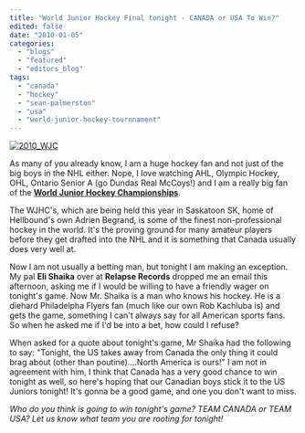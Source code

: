 ```yaml
---
title: "World Junior Hockey Final tonight - CANADA or USA To Win?"
edited: false
date: "2010-01-05"
categories:
  - "blogs"
  - "featured"
  - "editors_blog"
tags:
  - "canada"
  - "hockey"
  - "sean-palmerston"
  - "usa"
  - "world-junior-hockey-tournnament"
---
```


[![2010_WJC](http://www.hellbound.ca/wp-content/uploads/2010/01/2010_WJC.jpg "2010_WJC")](http://www.hellbound.ca/wp-content/uploads/2010/01/2010_WJC.jpg)

As many of you already know, I am a huge hockey fan and not just of the big boys in the NHL either. Nope, I love watching AHL, Olympic Hockey, OHL, Ontario Senior A (go Dundas Real McCoys!) and I am a really big fan of the [**World Junior Hockey Championships**](http://www.tsn.ca/world_jrs/).

The WJHC's, which are being held this year in Saskatoon SK, home of Hellbound's own Adrien Begrand, is some of the finest non-professional hockey in the world. It's the proving ground for many amateur players before they get drafted into the NHL and it is something that Canada usually does very well at.

Now I am not usually a betting man, but tonight I am making an exception. My pal **Eli Shaika** over at **Relapse Records** dropped me an email this afternoon, asking me if I would be willing to have a friendly wager on tonight's game. Now Mr. Shaika is a man who knows his hockey. He is a diehard Philadelpha Flyers fan (much like our own Rob Kachluba is) and gets the game, something I can't always say for all American sports fans. So when he asked me if I'd be into a bet, how could I refuse?

When asked for a quote about tonight's game, Mr Shaika had the following to say: "Tonight, the US takes away from Canada the only thing it could brag about (other than poutine)….North America is ours!" I am not in agreement with him, I think that Canada has a very good chance to win tonight as well, so here's hoping that our Canadian boys stick it to the US Juniors tonight! It's gonna be a good game, and one you don't want to miss.

_Who do you think is going to win tonight's game? TEAM CANADA or TEAM USA? Let us know what team you are rooting for tonight!_

